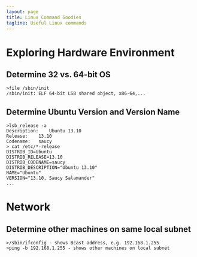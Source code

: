 ```yaml
---
layout: page
title: Linux Command Goodies
tagline: Useful Linux commands
---
```


# Exploring Hardware Environment

## Determine 32 vs. 64-bit OS
    >file /sbin/init
    /sbin/init: ELF 64-bit LSB shared object, x86-64,...
    
## Determine Ubuntu Version and Version Name
    >lsb_release -a
    Description:	Ubuntu 13.10
    Release:	13.10
    Codename:	saucy
    > cat /etc/*-release
    DISTRIB_ID=Ubuntu
    DISTRIB_RELEASE=13.10
    DISTRIB_CODENAME=saucy
    DISTRIB_DESCRIPTION="Ubuntu 13.10"
    NAME="Ubuntu"
    VERSION="13.10, Saucy Salamander"
    ...
    
# Network

## Determine other machines on same local subnet

    >/sbin/ifconfig - shows Bcast address, e.g. 192.168.1.255
    >ping -b 192.168.1.255 - shows other machines on local subnet

